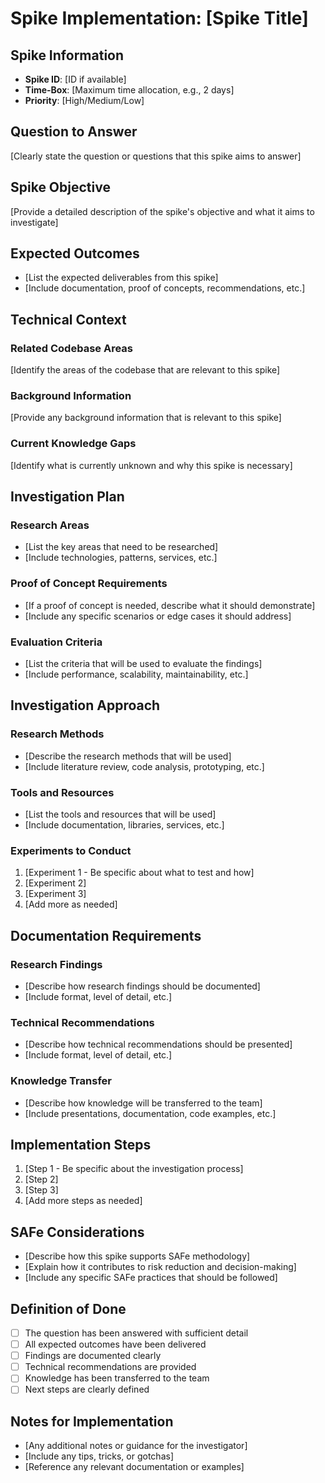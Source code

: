 # Spike Implementation: [Spike Title]

## Spike Information
- **Spike ID**: [ID if available]
- **Time-Box**: [Maximum time allocation, e.g., 2 days]
- **Priority**: [High/Medium/Low]

## Question to Answer
[Clearly state the question or questions that this spike aims to answer]

## Spike Objective
[Provide a detailed description of the spike's objective and what it aims to investigate]

## Expected Outcomes
- [List the expected deliverables from this spike]
- [Include documentation, proof of concepts, recommendations, etc.]

## Technical Context
### Related Codebase Areas
[Identify the areas of the codebase that are relevant to this spike]

### Background Information
[Provide any background information that is relevant to this spike]

### Current Knowledge Gaps
[Identify what is currently unknown and why this spike is necessary]

## Investigation Plan
### Research Areas
- [List the key areas that need to be researched]
- [Include technologies, patterns, services, etc.]

### Proof of Concept Requirements
- [If a proof of concept is needed, describe what it should demonstrate]
- [Include any specific scenarios or edge cases it should address]

### Evaluation Criteria
- [List the criteria that will be used to evaluate the findings]
- [Include performance, scalability, maintainability, etc.]

## Investigation Approach
### Research Methods
- [Describe the research methods that will be used]
- [Include literature review, code analysis, prototyping, etc.]

### Tools and Resources
- [List the tools and resources that will be used]
- [Include documentation, libraries, services, etc.]

### Experiments to Conduct
1. [Experiment 1 - Be specific about what to test and how]
2. [Experiment 2]
3. [Experiment 3]
4. [Add more as needed]

## Documentation Requirements
### Research Findings
- [Describe how research findings should be documented]
- [Include format, level of detail, etc.]

### Technical Recommendations
- [Describe how technical recommendations should be presented]
- [Include format, level of detail, etc.]

### Knowledge Transfer
- [Describe how knowledge will be transferred to the team]
- [Include presentations, documentation, code examples, etc.]

## Implementation Steps
1. [Step 1 - Be specific about the investigation process]
2. [Step 2]
3. [Step 3]
4. [Add more steps as needed]

## SAFe Considerations
- [Describe how this spike supports SAFe methodology]
- [Explain how it contributes to risk reduction and decision-making]
- [Include any specific SAFe practices that should be followed]

## Definition of Done
- [ ] The question has been answered with sufficient detail
- [ ] All expected outcomes have been delivered
- [ ] Findings are documented clearly
- [ ] Technical recommendations are provided
- [ ] Knowledge has been transferred to the team
- [ ] Next steps are clearly defined

## Notes for Implementation
- [Any additional notes or guidance for the investigator]
- [Include any tips, tricks, or gotchas]
- [Reference any relevant documentation or examples]
